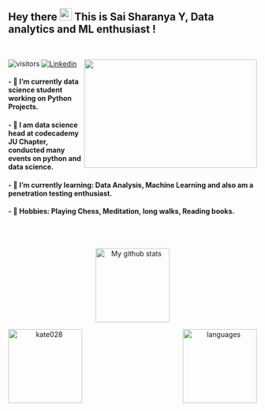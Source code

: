 ## Hey there <img src="https://media.giphy.com/media/hvRJCLFzcasrR4ia7z/giphy.gif" width="25px"> This is Sai Sharanya Y, Data analytics and ML enthusiast ! 

<br>

<p align="center">
  <img align="right" src="[https://user-images.githubusercontent.com/72349558/117948607-e95d3780-b32e-11eb-9463-c6223338e265.gif" height="220px" width="350px" > 
  </a>
</p>

![visitors](https://visitor-badge.glitch.me/badge?page_id=SaiSharanyaY.visitor-badge)
[![Linkedin](https://img.shields.io/badge/-SaiSharanyaY-blue?style=flat-square&logo=Linkedin&logoColor=white&link=https://www.linkedin.com/in/sai-sharanya-y-a9b6571b5/)](https://www.linkedin.com/in/sai-sharanya-y-a9b6571b5/)

#### -  🌿  I’m currently data science student working on Python Projects.

#### -  🌱  I am data science head at codecademy JU Chapter, conducted many events on python and data science.

#### -  🍁  I’m currently learning: Data Analysis, Machine Learning and also am a penetration testing enthusiast.

#### -  🌸  Hobbies: Playing Chess, Meditation, long walks, Reading books.


<br>

<br>

<p align="center">
<img src="https://github-readme-stats.vercel.app/api?username=SaiSharanyaY&show_icons=true&theme=tokyonight" alt="My github stats" height="150"/></p>

<p align="center">
<img align="left" height="150"  src="https://github-readme-streak-stats.herokuapp.com/?user=SaiSharanyaY&theme=tokyonight" alt="kate028"/> </p>

<p align="center">
<img align="right" height= "150" src="https://github-readme-stats.vercel.app/api/top-langs/?username=SaiSharanyaY&layout=compact&theme=tokyonight" alt="languages"/> 
</p>


<br>

